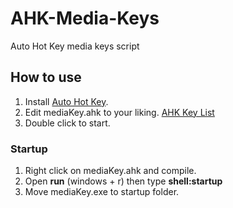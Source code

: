 # AHK-Media-Keys
Auto Hot Key media keys script

## How to use
1. Install [Auto Hot Key](https://www.autohotkey.com/).
2. Edit mediaKey.ahk to your liking. [AHK Key List](https://www.autohotkey.com/docs/KeyList.htm)
3. Double click to start.

### Startup
1. Right click on mediaKey.ahk and compile. 
2. Open **run** (windows + r) then type **shell:startup**
3. Move mediaKey.exe to startup folder.
